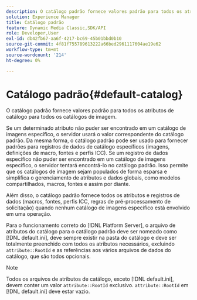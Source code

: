 ```yaml
---
description: O catálogo padrão fornece valores padrão para todos os atributos de catálogo para todos os catálogos de imagem.
solution: Experience Manager
title: Catálogo padrão
feature: Dynamic Media Classic,SDK/API
role: Developer,User
exl-id: db42fb67-aa6f-4217-bc69-45b01bbd0b10
source-git-commit: 4f81f755789613222a66bed2961117604ae19e62
workflow-type: tm+mt
source-wordcount: '214'
ht-degree: 0%

---
```


# Catálogo padrão{#default-catalog}

O catálogo padrão fornece valores padrão para todos os atributos de catálogo para todos os catálogos de imagem.

Se um determinado atributo não puder ser encontrado em um catálogo de imagens específico, o servidor usará o valor correspondente do catálogo padrão. Da mesma forma, o catálogo padrão pode ser usado para fornecer padrões para registros de dados de catálogo específicos (imagens, definições de macro, fontes e perfis ICC). Se um registro de dados específico não puder ser encontrado em um catálogo de imagens específico, o servidor tentará encontrá-lo no catálogo padrão. Isso permite que os catálogos de imagem sejam populados de forma esparsa e simplifica o gerenciamento de atributos e dados globais, como modelos compartilhados, macros, fontes e assim por diante.

Além disso, o catálogo padrão fornece todos os atributos e registros de dados (macros, fontes, perfis ICC, regras de pré-processamento de solicitação) quando nenhum catálogo de imagens específico está envolvido em uma operação.

Para o funcionamento correto do [!DNL Platform Server], o arquivo de atributos do catálogo para o catálogo padrão deve ser nomeado como [!DNL default.ini], deve sempre existir na pasta do catálogo e deve ser totalmente preenchido com todos os atributos necessários, excluindo `attribute::RootId` e as referências aos vários arquivos de dados do catálogo, que são todos opcionais.

>[!NOTE]
>
>Todos os arquivos de atributos de catálogo, exceto [!DNL default.ini], devem conter um valor `attribute::RootId` exclusivo. `attribute::RootId` em [!DNL default.ini] deve estar vazio.
